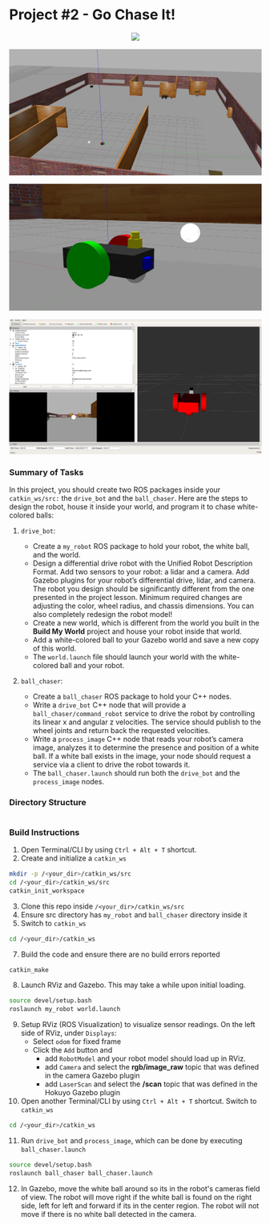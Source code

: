 # Project #2 - Go Chase It!
<p align="center">
  <img src="images/demo.gif"/>
</p>

<p align="center">
  <img src="images/gazebo1.png"/>
</p>

<p align="center">
  <img src="images/gazebo2.png"/>
</p>

<p align="center">
  <img src="images/rviz.png"/>
</p>

### Summary of Tasks
In this project, you should create two ROS packages inside your `catkin_ws/src:` the `drive_bot` and the `ball_chaser`. Here are the steps to design the robot, house it inside your world, and program it to chase white-colored balls:
1. `drive_bot`:
	- Create a `my_robot` ROS package to hold your robot, the white ball, and the world.
	- Design a differential drive robot with the Unified Robot Description Format. Add two sensors to your robot: a lidar and a camera. Add Gazebo plugins for your robot’s differential drive, lidar, and camera. The robot you design should be significantly different from the one presented in the project lesson. Minimum required changes are adjusting the color, wheel radius, and chassis dimensions. You can also completely redesign the robot model!
	- Create a new world, which is different from the world you built in the <b>Build My World</b> project and house your robot inside that world.
	- Add a white-colored ball to your Gazebo world and save a new copy of this world.
	- The `world.launch` file should launch your world with the white-colored ball and your robot.

2. `ball_chaser`:
	- Create a `ball_chaser` ROS package to hold your C++ nodes.
	- Write a `drive_bot` C++ node that will provide a `ball_chaser/command_robot` service to drive the robot by controlling its linear x and angular z velocities. The service should publish to the wheel joints and return back the requested velocities.
	- Write a `process_image` C++ node that reads your robot’s camera image, analyzes it to determine the presence and position of a white ball. If a white ball exists in the image, your node should request a service via a client to drive the robot towards it.
	- The `ball_chaser.launch` should run both the `drive_bot` and the `process_image` nodes.

### Directory Structure
```bash

```

### Build Instructions
1. Open Terminal/CLI by using `Ctrl + Alt + T` shortcut.
2. Create and initialize a `catkin_ws`
```bash
mkdir -p /<your_dir>/catkin_ws/src
cd /<your_dir>/catkin_ws/src
catkin_init_workspace
```
3. Clone this repo inside `/<your_dir>/catkin_ws/src`
5. Ensure src directory has `my_robot` and `ball_chaser` directory inside it
6. Switch to `catkin_ws`
```bash
cd /<your_dir>/catkin_ws
```
7. Build the code and ensure there are no build errors reported
```bash
catkin_make
```
8. Launch RViz and Gazebo. This may take a while upon initial loading.
```bash
source devel/setup.bash
roslaunch my_robot world.launch
```
9. Setup RViz (ROS Visualization) to visualize sensor readings. On the left side of RViz, under `Displays`:
	- Select `odom` for fixed frame
	- Click the `Add` button and
		- add `RobotModel` and your robot model should load up in RViz.
		- add `Camera` and select the <b>rgb/image_raw</b> topic that was defined in the camera Gazebo plugin
		- add `LaserScan` and select the <b>/scan</b> topic that was defined in the Hokuyo Gazebo plugin
10. Open another Terminal/CLI by using `Ctrl + Alt + T` shortcut.
Switch to `catkin_ws`
```bash
cd /<your_dir>/catkin_ws
```
11. Run `drive_bot` and `process_image`, which can be done by executing `ball_chaser.launch`
```bash
source devel/setup.bash
roslaunch ball_chaser ball_chaser.launch
```
12. In Gazebo, move the white ball around so its in the robot's cameras field of view. The robot will move right if the white ball is found on the right side, left for left and forward if its in the center region. The robot will not move if there is no white ball detected in the camera.